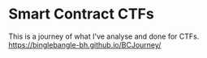 # Smart Contract CTFs

This is a journey of what I've analyse and done for CTFs.
https://binglebangle-bh.github.io/BCJourney/

